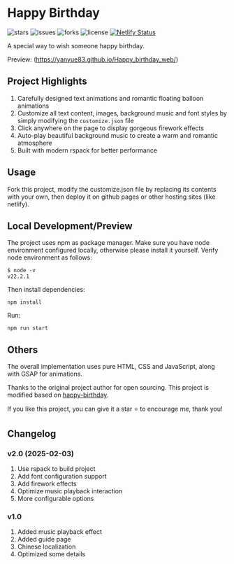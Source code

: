 # Happy Birthday

<p>
<img src="https://img.shields.io/github/stars/abandon888/HappyBirthday" alt="stars" />
<img src="https://img.shields.io/github/issues/abandon888/HappyBirthday" alt="issues" />
<img src="https://img.shields.io/github/forks/abandon888/HappyBirthday" alt="forks" />
<img src="https://img.shields.io/github/license/abandon888/HappyBirthday" alt="license" />
<a href="https://app.netlify.com/sites/friendly-paprenjak-ad64b7/deploys"><img src="https://api.netlify.com/api/v1/badges/39d29171-f3b1-4172-932e-1f657058303a/deploy-status" alt="Netlify Status" /></a>
</p>


A special way to wish someone happy birthday.

Preview: (https://yanyue83.github.io/Happy_birthday_web/)

## Project Highlights

1. Carefully designed text animations and romantic floating balloon animations
2. Customize all text content, images, background music and font styles by simply modifying the `customize.json` file
3. Click anywhere on the page to display gorgeous firework effects
4. Auto-play beautiful background music to create a warm and romantic atmosphere
5. Built with modern rspack for better performance

## Usage

Fork this project, modify the customize.json file by replacing its contents with your own, then deploy it on github pages or other hosting sites (like netlify).

## Local Development/Preview

The project uses npm as package manager. Make sure you have node environment configured locally, otherwise please install it yourself. Verify node environment as follows:

```
$ node -v
v22.2.1
```

Then install dependencies:

```
npm install
```

Run:

```
npm run start
```

## Others

The overall implementation uses pure HTML, CSS and JavaScript, along with GSAP for animations.

Thanks to the original project author for open sourcing. This project is modified based on [happy-birthday](https://github.com/faahim/happy-birthday).

If you like this project, you can give it a star ⭐ to encourage me, thank you!

## Changelog

### v2.0 (2025-02-03)

1. Use rspack to build project
2. Add font configuration support
3. Add firework effects
4. Optimize music playback interaction
5. More configurable options

### v1.0

1. Added music playback effect
2. Added guide page
3. Chinese localization
4. Optimized some details
